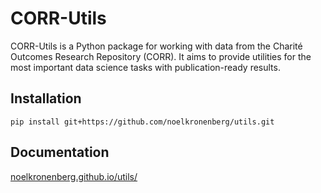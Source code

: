# CORR-Utils

CORR-Utils is a Python package for working with data from the Charité Outcomes Research Repository (CORR). It aims to provide utilities for the most important data science tasks with publication-ready results.

## Installation

```
pip install git+https://github.com/noelkronenberg/utils.git
```

## Documentation

[noelkronenberg.github.io/utils/](https://noelkronenberg.github.io/utils/)
